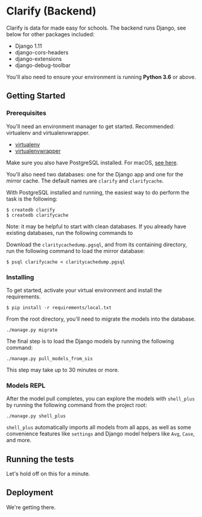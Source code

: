 # Clarify (Backend)

Clarify is data for made easy for schools. The backend runs Django, see below for other packages included:

- Django 1.11
- django-cors-headers
- django-extensions
- django-debug-toolbar

You'll also need to ensure your environment is running **Python 3.6** or above. 

## Getting Started

### Prerequisites

You'll need an environment manager to get started. Recommended: virtualenv and virtualenvwrapper.

- [virtualenv](https://virtualenv.pypa.io/en/stable/installation/)
- [virtualenvwrapper](https://virtualenvwrapper.readthedocs.io/en/latest/install.html)

Make sure you also have PostgreSQL installed. For macOS, [see here](http://postgresapp.com/). 

You'll also need two databases: one for the Django app and one for the mirror cache.  The default names are `clarify` and `clarifycache`.

With PostgreSQL installed and running, the easiest way to do perform the task is the following:

```
$ createdb clarify
$ createdb clarifycache
```

Note: it may be helpful to start with clean databases. If you already have existing databases, run the following commands to 

Download the `claritycachedump.pgsql`, and from its containing directory, run the following command to load the mirror database:

```
$ psql clarifycache < claritycachedump.pgsql
```

### Installing

To get started, activate your virtual environment and install the requirements.

```
$ pip install -r requirements/local.txt
```

From the root directory, you'll need to migrate the models into the database. 

```
./manage.py migrate
```

The final step is to load the Django models by running the following command:

```
./manage.py pull_models_from_sis
```

This step may take up to 30 minutes or more. 

### Models REPL

After the model pull completes, you can explore the models with `shell_plus` by running the following command from the project root:

```
./manage.py shell_plus
```
`shell_plus` automatically imports all models from all apps, as well as some convenience features like `settings` and Django model helpers like `Avg`, `Case`, and more.  


## Running the tests

Let's hold off on this for a minute.

## Deployment

We're getting there. 
